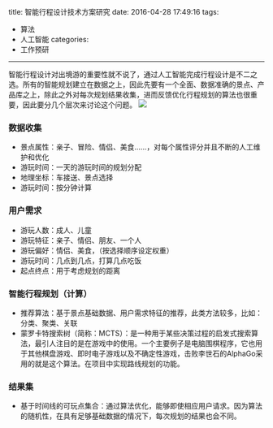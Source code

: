 title: 智能行程设计技术方案研究
date: 2016-04-28 17:49:16
tags:
- 算法
- 人工智能
categories: 
- 工作预研
----------------

智能行程设计对出境游的重要性就不说了，通过人工智能完成行程设计是不二之选。所有的智能规划建立在数据之上，因此先要有一个全面、数据准确的景点、产品库之上，除此之外对每次规划结果收集，进而反馈优化行程规划的算法也很重要，因此要分几个层次来讨论这个问题。
![](/images/tailor-made.jpg)

### 数据收集
+ 景点属性：亲子、冒险、情侣、美食……，对每个属性评分并且不断的人工维护和优化
+ 游玩时间：一天的游玩时间的规划分配 
+ 地理坐标：车接送、景点选择
+ 游玩时间：按分钟计算

### 用户需求
+ 游玩人数：成人、儿童
+ 游玩特征：亲子、情侣、朋友、一个人
+ 游玩偏好：情侣、美食，（按选择顺序设定权重）
+ 游玩时间：几点到几点，打算几点吃饭
+ 起点终点：用于考虑规划的距离

### 智能行程规划（计算）
+ 推荐算法：基于景点基础数据、用户需求特征的推荐，此类方法较多，比如：分类、聚类、关联
+ 蒙罗卡特搜索树（简称：MCTS）：是一种用于某些决策过程的启发式搜索算法，最引人注目的是在游戏中的使用。一个主要例子是电脑围棋程序，它也用于其他棋盘游戏、即时电子游戏以及不确定性游戏，击败李世石的AlphaGo采用的就是这个算法。在项目中实现路线规划的功能。

### 结果集
+ 基于时间线的可玩点集合：通过算法优化，能够即使相应用户请求。因为算法的随机性，在具有足够基础数据的情况下，每次规划的结果也会不同。
